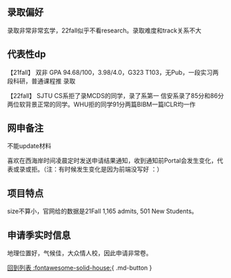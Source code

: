 ## 录取偏好
录取非常非常玄学，22fall似乎不看research。录取难度和track关系不大

## 代表性dp
【21fall】 双非 GPA 94.68/100，3.98/4.0，G323 T103，无Pub，一段实习两段科研，普通课程推 录取

【22fall】 SJTU CS系拒了录MCDS的同学，录了系第一 信安系录了85分和86分两位软背景正常的同学。WHU拒的同学91分两篇BIBM一篇ICLR均一作

## 网申备注
不能update材料

喜欢在西海岸时间凌晨定时发送申请结果通知，收到通知前Portal会发生变化，代表或录或拒。（注：有时候发生变化是因为前端没写好 ：）

## 项目特点
size不算小，官网给的数据是21Fall 1,165 admits, 501 New Students。

## 申请季实时信息
地理位置好，气候佳，大众情人校，因此申请非常卷。

[回到列表 :fontawesome-solid-house:](选校梯度.md){ .md-button }
